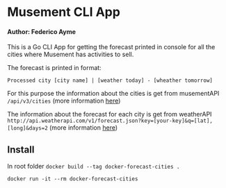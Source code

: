 # Musement CLI App
#### Author: Federico Ayme

This is a Go CLI App for getting the forecast printed in console for all the cities where Musement has activities to sell.

The forecast is printed in format:

`Processed city [city name] | [weather today] - [wheather tomorrow]`

For this purpose the information about the cities is get from musementAPI `/api/v3/cities` (more information [here](https://api.musement.com/swagger_3.5.0.json))

The information about the forecast for each city is get from weatherAPI `http://api.weatherapi.com/v1/forecast.json?key=[your-key]&q=[lat],[long]&days=2` (more information [here](https://www.weatherapi.com/docs/))

## Install

In root folder `docker build --tag docker-forecast-cities .`

`docker run -it --rm docker-forecast-cities`